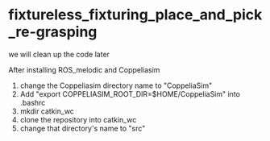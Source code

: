 # fixtureless_fixturing_place_and_pick_re-grasping

we will clean up the code later

After installing ROS_melodic and Coppeliasim

1. change the Coppeliasim directory name to "CoppeliaSim"
2. Add "export COPPELIASIM_ROOT_DIR=$HOME/CoppeliaSim" into .bashrc
3. mkdir catkin_wc
4. clone the repository into catkin_wc
5. change that directory's name to "src"

